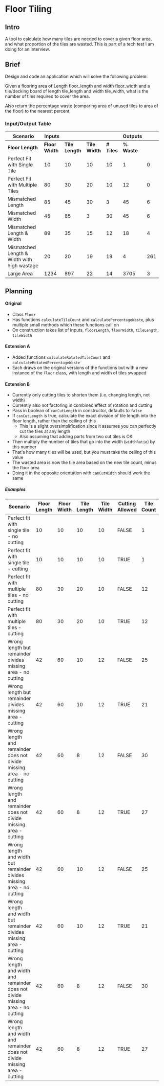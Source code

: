 # Floor Tiling

## Intro

A tool to calculate how many tiles are needed to cover a given floor area, and what proportion of the tiles are wasted. This is part of a tech test I am doing for an interview.

## Brief


Design and code an application which will solve the following problem:

Given a flooring area of Length floor_length and width floor_width
and a tile/decking board of length tile_length and width tile_width,
what is the number of tiles required to cover the area.

Also return the percentage waste (comparing area of unused tiles to area of the floor) to the nearest percent.

### Input/Output Table

 Scenario | Inputs | | | | Outputs | |
---|---|---|---|---|---|---
 |**Floor Length** | **Floor Width** | **Tile Length** | **Tile Width** | **\# Tiles** | **% Waste**
 Perfect Fit with Single Tile | 10 | 10 | 10 | 10 | 1 | 0
Perfect Fit with Multiple Tiles |80 | 30 | 20 | 10 | 12 | 0
Mismatched Length |85 | 45 | 30 | 3 | 45 | 6
Mismatched Width |45 | 85 | 3 | 30 | 45 | 6
Mismatched Length & Width |89 | 35 | 15 | 12 | 18 | 4
Mismatched Length & Width with high wastage |20 | 20 | 19 | 19 | 4 | 261
Large Area |1234 | 897 | 22 | 14 | 3705 | 3

## Planning
#### Original
- Class `Floor`
- Has functions `calculateTileCount` and `calculatePercentageWaste`, plus multiple small methods which these functions call on
- On construction takes list of inputs, `floorLength`, `floorWidth`, `tileLength`, `tileWidth`

#### Extension A
- Added functions `calculateRotatedTileCount` and `calculateRotatedPercentageWaste`
- Each draws on the original versions of the functions but with a new instance of the `Floor` class, with length and width of tiles swapped

#### Extension B
- Currently only cutting tiles to shorten them (i.e. changing length, not width)
- Currently also not factoring in combined effect of rotation and cutting
- Pass in boolean of `canCutLength` in constructor, defaults to `false`
- If `canCutLength` is true, calculate the exact division of tile length into the floor length, rather than the ceiling of this
  - This is a slight oversimplification since it assumes you can perfectly cut the tiles at any length
  - Also assuming that adding parts from two cut tiles is OK
- Then multiply the number of tiles that go into the width (`widthRatio`) by this number
- That's how many tiles will be used, but you must take the ceiling of this value
- The wasted area is now the tile area based on the new tile count, minus the floor area
- Doing it in the opposite orientation with `canCutWidth` should work the same

##### Examples
| Scenario                                                             | Floor Length | Floor Width | Tile Length | Tile Width | Cutting Allowed | Tile Count | Percentage Waste |
|----------------------------------------------------------------------|--------------|-------------|-------------|------------|-----------------|------------|------------------|
| Perfect fit with single tile - no cutting                            |           10 |          10 |          10 |         10 |      FALSE      |          1 |                0 |
| Perfect fit with single tile - cutting                               |           10 |          10 |          10 |         10 |       TRUE      |          1 |                0 |
| Perfect fit with multiple tiles - no cutting                         |           80 |          30 |          20 |         10 |      FALSE      |         12 |                0 |
| Perfect fit with multiple tiles - cutting                            |           80 |          30 |          20 |         10 |       TRUE      |         12 |                0 |
| Wrong length but remainder divides missing area - no cutting         |           42 |          60 |          10 |         12 |      FALSE      |         25 |               19 |
| Wrong length but remainder divides missing area - cutting            |           42 |          60 |          10 |         12 |       TRUE      |         21 |                0 |
| Wrong length and remainder does not divide missing area - no cutting |           42 |          60 |           8 |         12 |      FALSE      |         30 |               14 |
| Wrong length and remainder does not divide missing area - cutting    |           42 |          60 |           8 |         12 |       TRUE      |         27 |                3 |
| Wrong length and width but remainder divides missing area - no cutting         |           42 |          60 |          10 |         12 |      FALSE      |         25 |               19 |
| Wrong length and width but remainder divides missing area - cutting            |           42 |          60 |          10 |         12 |       TRUE      |         21 |                0 |
| Wrong length and width and remainder does not divide missing area - no cutting |           42 |          60 |           8 |         12 |      FALSE      |         30 |               14 |
| Wrong length and width and remainder does not divide missing area - cutting    |           42 |          60 |           8 |         12 |       TRUE      |         27 |                3 |
